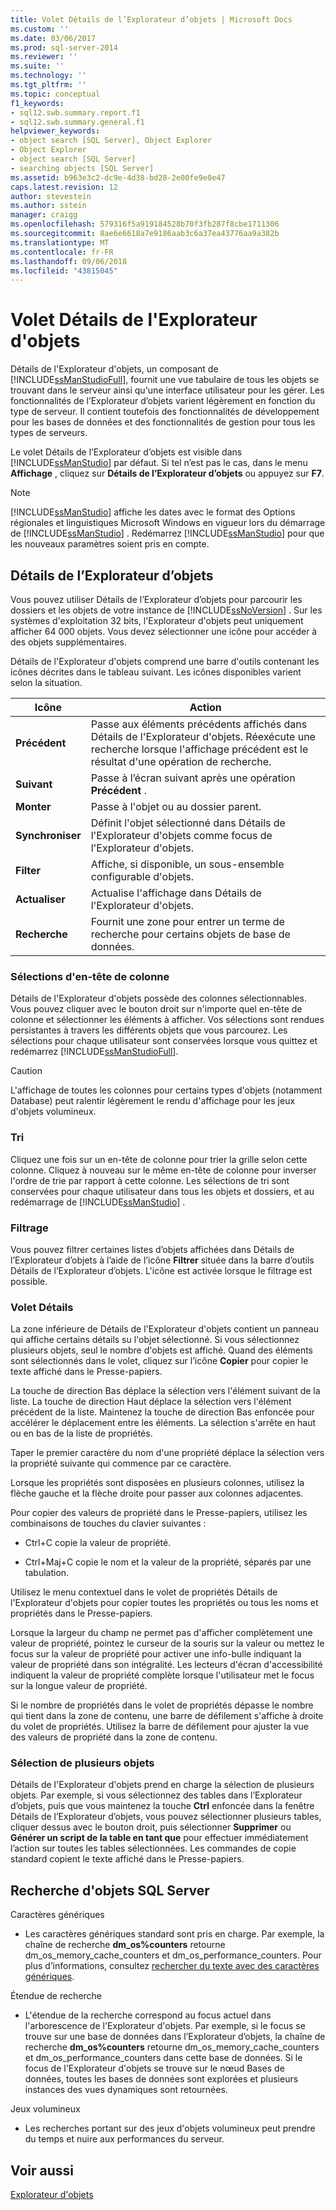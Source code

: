 ```yaml
---
title: Volet Détails de l’Explorateur d’objets | Microsoft Docs
ms.custom: ''
ms.date: 03/06/2017
ms.prod: sql-server-2014
ms.reviewer: ''
ms.suite: ''
ms.technology: ''
ms.tgt_pltfrm: ''
ms.topic: conceptual
f1_keywords:
- sql12.swb.summary.report.f1
- sql12.swb.summary.general.f1
helpviewer_keywords:
- object search [SQL Server], Object Explorer
- Object Explorer
- object search [SQL Server]
- searching objects [SQL Server]
ms.assetid: b963e3c2-dc9e-4d38-bd28-2e00fe9e0e47
caps.latest.revision: 12
author: stevestein
ms.author: sstein
manager: craigg
ms.openlocfilehash: 579316f5a919184528b70f3fb287f8cbe1711306
ms.sourcegitcommit: 8ae6e6618a7e9186aab3c6a37ea43776aa9a382b
ms.translationtype: MT
ms.contentlocale: fr-FR
ms.lasthandoff: 09/06/2018
ms.locfileid: "43815045"
---
```

# <a name="object-explorer-details-pane"></a>Volet Détails de l'Explorateur d'objets
  Détails de l'Explorateur d'objets, un composant de [!INCLUDE[ssManStudioFull](../../includes/ssmanstudiofull-md.md)], fournit une vue tabulaire de tous les objets se trouvant dans le serveur ainsi qu'une interface utilisateur pour les gérer. Les fonctionnalités de l’Explorateur d’objets varient légèrement en fonction du type de serveur. Il contient toutefois des fonctionnalités de développement pour les bases de données et des fonctionnalités de gestion pour tous les types de serveurs.  
  
 Le volet Détails de l’Explorateur d’objets est visible dans [!INCLUDE[ssManStudio](../../includes/ssmanstudio-md.md)] par défaut. Si tel n’est pas le cas, dans le menu **Affichage** , cliquez sur **Détails de l’Explorateur d’objets** ou appuyez sur **F7**.  
  
> [!NOTE]  
>  [!INCLUDE[ssManStudio](../../includes/ssmanstudio-md.md)] affiche les dates avec le format des Options régionales et linguistiques Microsoft Windows en vigueur lors du démarrage de [!INCLUDE[ssManStudio](../../includes/ssmanstudio-md.md)] . Redémarrez [!INCLUDE[ssManStudio](../../includes/ssmanstudio-md.md)] pour que les nouveaux paramètres soient pris en compte.  
  
## <a name="object-explorer-details"></a>Détails de l’Explorateur d’objets  
 Vous pouvez utiliser Détails de l’Explorateur d’objets pour parcourir les dossiers et les objets de votre instance de [!INCLUDE[ssNoVersion](../../includes/ssnoversion-md.md)] . Sur les systèmes d'exploitation 32 bits, l'Explorateur d'objets peut uniquement afficher 64 000 objets. Vous devez sélectionner une icône pour accéder à des objets supplémentaires.  
  
 Détails de l'Explorateur d'objets comprend une barre d'outils contenant les icônes décrites dans le tableau suivant. Les icônes disponibles varient selon la situation.  
  
|Icône|Action|  
|----------|------------|  
|**Précédent**|Passe aux éléments précédents affichés dans Détails de l'Explorateur d'objets. Réexécute une recherche lorsque l'affichage précédent est le résultat d'une opération de recherche.|  
|**Suivant**|Passe à l’écran suivant après une opération **Précédent** .|  
|**Monter**|Passe à l'objet ou au dossier parent.|  
|**Synchroniser**|Définit l'objet sélectionné dans Détails de l'Explorateur d'objets comme focus de l'Explorateur d'objets.|  
|**Filter**|Affiche, si disponible, un sous-ensemble configurable d'objets.|  
|**Actualiser**|Actualise l'affichage dans Détails de l'Explorateur d'objets.|  
|**Recherche**|Fournit une zone pour entrer un terme de recherche pour certains objets de base de données.|  
  
### <a name="column-header-selections"></a>Sélections d'en-tête de colonne  
 Détails de l'Explorateur d'objets possède des colonnes sélectionnables. Vous pouvez cliquer avec le bouton droit sur n'importe quel en-tête de colonne et sélectionner les éléments à afficher. Vos sélections sont rendues persistantes à travers les différents objets que vous parcourez. Les sélections pour chaque utilisateur sont conservées lorsque vous quittez et redémarrez [!INCLUDE[ssManStudioFull](../../includes/ssmanstudiofull-md.md)].  
  
> [!CAUTION]  
>  L'affichage de toutes les colonnes pour certains types d'objets (notamment Database) peut ralentir légèrement le rendu d'affichage pour les jeux d'objets volumineux.  
  
### <a name="sorting"></a>Tri  
 Cliquez une fois sur un en-tête de colonne pour trier la grille selon cette colonne. Cliquez à nouveau sur le même en-tête de colonne pour inverser l'ordre de trie par rapport à cette colonne. Les sélections de tri sont conservées pour chaque utilisateur dans tous les objets et dossiers, et au redémarrage de [!INCLUDE[ssManStudio](../../includes/ssmanstudio-md.md)] .  
  
### <a name="filtering"></a>Filtrage  
 Vous pouvez filtrer certaines listes d’objets affichées dans Détails de l’Explorateur d’objets à l’aide de l’icône **Filtrer** située dans la barre d’outils Détails de l’Explorateur d’objets. L'icône est activée lorsque le filtrage est possible.  
  
### <a name="details-pane"></a>Volet Détails  
 La zone inférieure de Détails de l'Explorateur d'objets contient un panneau qui affiche certains détails su l'objet sélectionné. Si vous sélectionnez plusieurs objets, seul le nombre d'objets est affiché. Quand des éléments sont sélectionnés dans le volet, cliquez sur l’icône **Copier** pour copier le texte affiché dans le Presse-papiers.  
  
 La touche de direction Bas déplace la sélection vers l'élément suivant de la liste. La touche de direction Haut déplace la sélection vers l'élément précédent de la liste. Maintenez la touche de direction Bas enfoncée pour accélérer le déplacement entre les éléments. La sélection s'arrête en haut ou en bas de la liste de propriétés.  
  
 Taper le premier caractère du nom d'une propriété déplace la sélection vers la propriété suivante qui commence par ce caractère.  
  
 Lorsque les propriétés sont disposées en plusieurs colonnes, utilisez la flèche gauche et la flèche droite pour passer aux colonnes adjacentes.  
  
 Pour copier des valeurs de propriété dans le Presse-papiers, utilisez les combinaisons de touches du clavier suivantes :  
  
-   Ctrl+C copie la valeur de propriété.  
  
-   Ctrl+Maj+C copie le nom et la valeur de la propriété, séparés par une tabulation.  
  
 Utilisez le menu contextuel dans le volet de propriétés Détails de l'Explorateur d'objets pour copier toutes les propriétés ou tous les noms et propriétés dans le Presse-papiers.  
  
 Lorsque la largeur du champ ne permet pas d'afficher complètement une valeur de propriété, pointez le curseur de la souris sur la valeur ou mettez le focus sur la valeur de propriété pour activer une info-bulle indiquant la valeur de propriété dans son intégralité. Les lecteurs d'écran d'accessibilité indiquent la valeur de propriété complète lorsque l'utilisateur met le focus sur la longue valeur de propriété.  
  
 Si le nombre de propriétés dans le volet de propriétés dépasse le nombre qui tient dans la zone de contenu, une barre de défilement s'affiche à droite du volet de propriétés. Utilisez la barre de défilement pour ajuster la vue des valeurs de propriété dans la zone de contenu.  
  
### <a name="multiple-object-selection"></a>Sélection de plusieurs objets  
 Détails de l'Explorateur d'objets prend en charge la sélection de plusieurs objets. Par exemple, si vous sélectionnez des tables dans l’Explorateur d’objets, puis que vous maintenez la touche **Ctrl** enfoncée dans la fenêtre Détails de l’Explorateur d’objets, vous pouvez sélectionner plusieurs tables, cliquer dessus avec le bouton droit, puis sélectionner **Supprimer** ou **Générer un script de la table en tant que** pour effectuer immédiatement l’action sur toutes les tables sélectionnées. Les commandes de copie standard copient le texte affiché dans le Presse-papiers.  
  
## <a name="sql-server-object-search"></a>Recherche d'objets SQL Server  
 Caractères génériques  
  
-   Les caractères génériques standard sont pris en charge. Par exemple, la chaîne de recherche **dm_os%counters** retourne dm_os_memory_cache_counters et dm_os_performance_counters. Pour plus d’informations, consultez [rechercher du texte avec des caractères génériques](../../relational-databases/scripting/search-text-with-wildcards.md).  
  
 Étendue de recherche  
  
-   L'étendue de la recherche correspond au focus actuel dans l'arborescence de l'Explorateur d'objets. Par exemple, si le focus se trouve sur une base de données dans l’Explorateur d’objets, la chaîne de recherche **dm_os%counters** retourne dm_os_memory_cache_counters et dm_os_performance_counters dans cette base de données. Si le focus de l'Explorateur d'objets se trouve sur le nœud Bases de données, toutes les bases de données sont explorées et plusieurs instances des vues dynamiques sont retournées.  
  
 Jeux volumineux  
  
-   Les recherches portant sur des jeux d'objets volumineux peut prendre du temps et nuire aux performances du serveur.  
  
## <a name="see-also"></a>Voir aussi  
 [Explorateur d'objets](object-explorer.md)  
  
  
